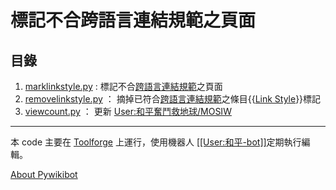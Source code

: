 # 標記不合跨語言連結規範之頁面
## 目錄
1. [marklinkstyle.py](marklinkstyle.py) : 標記不合[跨語言連結規範](https://zh.wikipedia.org/wiki/WP:MOSIW)之頁面
2. [removelinkstyle.py](removelinkstyle.py) ： 摘掉已符合[跨語言連結規範](https://zh.wikipedia.org/wiki/WP:MOSIW)之條目{{[Link Style](https://zh.wikipedia.org/wiki/Template:Link_style)}}標記
3. [viewcount.py](viewcount.py) ： 更新 [User:和平奮鬥救地球/MOSIW](https://zh.wikipedia.org/wiki/User:和平奮鬥救地球/MOSIW)
---
本 code 主要在 [Toolforge](https://wikitech.wikimedia.org/wiki/Help:Toolforge) 上運行，使用機器人 [[[User:和平-bot]]](https://zh.wikipedia.org/wiki/User:和平-bot)定期執行編輯。

[About Pywikibot](https://www.mediawiki.org/wiki/Manual:Pywikibot)
